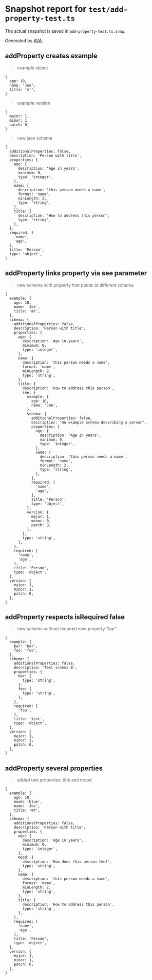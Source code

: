 # Snapshot report for `test/add-property-test.ts`

The actual snapshot is saved in `add-property-test.ts.snap`.

Generated by [AVA](https://ava.li).

## addProperty creates example

> example object

    {
      age: 10,
      name: 'Joe',
      title: 'mr',
    }

> example version

    {
      major: 1,
      minor: 1,
      patch: 0,
    }

> new json schema

    {
      additionalProperties: false,
      description: 'Person with title',
      properties: {
        age: {
          description: 'Age in years',
          minimum: 0,
          type: 'integer',
        },
        name: {
          description: 'this person needs a name',
          format: 'name',
          minLength: 2,
          type: 'string',
        },
        title: {
          description: 'How to address this person',
          type: 'string',
        },
      },
      required: [
        'name',
        'age',
      ],
      title: 'Person',
      type: 'object',
    }

## addProperty links property via see parameter

> new schema with property that points at different schema

    {
      example: {
        age: 10,
        name: 'Joe',
        title: 'mr',
      },
      schema: {
        additionalProperties: false,
        description: 'Person with title',
        properties: {
          age: {
            description: 'Age in years',
            minimum: 0,
            type: 'integer',
          },
          name: {
            description: 'this person needs a name',
            format: 'name',
            minLength: 2,
            type: 'string',
          },
          title: {
            description: 'How to address this person',
            see: {
              example: {
                age: 10,
                name: 'Joe',
              },
              schema: {
                additionalProperties: false,
                description: 'An example schema describing a person',
                properties: {
                  age: {
                    description: 'Age in years',
                    minimum: 0,
                    type: 'integer',
                  },
                  name: {
                    description: 'this person needs a name',
                    format: 'name',
                    minLength: 2,
                    type: 'string',
                  },
                },
                required: [
                  'name',
                  'age',
                ],
                title: 'Person',
                type: 'object',
              },
              version: {
                major: 1,
                minor: 0,
                patch: 0,
              },
            },
            type: 'string',
          },
        },
        required: [
          'name',
          'age',
        ],
        title: 'Person',
        type: 'object',
      },
      version: {
        major: 1,
        minor: 1,
        patch: 0,
      },
    }

## addProperty respects isRequired false

> new schema without required new property "bar"

    {
      example: {
        bar: 'bar',
        foo: 'foo',
      },
      schema: {
        additionalProperties: false,
        description: 'Test schema B',
        properties: {
          bar: {
            type: 'string',
          },
          foo: {
            type: 'string',
          },
        },
        required: [
          'foo',
        ],
        title: 'test',
        type: 'object',
      },
      version: {
        major: 1,
        minor: 1,
        patch: 0,
      },
    }

## addProperty several properties

> added two properties: title and mood

    {
      example: {
        age: 10,
        mood: 'blue',
        name: 'Joe',
        title: 'mr',
      },
      schema: {
        additionalProperties: false,
        description: 'Person with title',
        properties: {
          age: {
            description: 'Age in years',
            minimum: 0,
            type: 'integer',
          },
          mood: {
            description: 'How does this person feel',
            type: 'string',
          },
          name: {
            description: 'this person needs a name',
            format: 'name',
            minLength: 2,
            type: 'string',
          },
          title: {
            description: 'How to address this person',
            type: 'string',
          },
        },
        required: [
          'name',
          'age',
        ],
        title: 'Person',
        type: 'object',
      },
      version: {
        major: 1,
        minor: 1,
        patch: 0,
      },
    }
